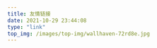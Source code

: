 ```yaml
---
title: 友情链接
date: 2021-10-29 23:44:08
type: "link"
top_img: /images/top-img/wallhaven-72rd8e.jpg
---
```

